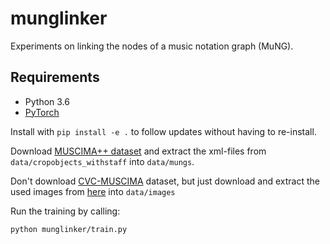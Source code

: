 # munglinker

Experiments on linking the nodes of a music notation graph (MuNG).

## Requirements

- Python 3.6
- [PyTorch](https://pytorch.org/)

Install with ``pip install -e .`` to follow updates without having to re-install.

Download [MUSCIMA++ dataset](https://lindat.mff.cuni.cz/repository/xmlui/handle/11372/LRT-2372) and extract the xml-files from `data/cropobjects_withstaff` into `data/mungs`.

Don't download [CVC-MUSCIMA](http://www.cvc.uab.es/cvcmuscima/index_database.html) dataset, but just download and extract the used images from [here](https://owncloud.tuwien.ac.at/index.php/s/Xv91caXnPubL6Zk/download) into `data/images`

Run the training by calling:

`python munglinker/train.py`